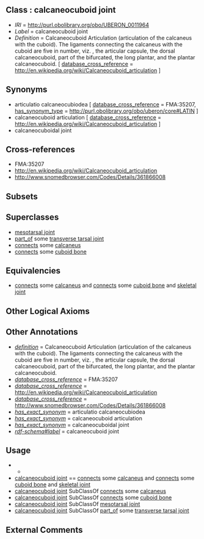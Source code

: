 
## Class : calcaneocuboid joint

 * *IRI* = http://purl.obolibrary.org/obo/UBERON_0011964
 * *Label* = calcaneocuboid joint
 * *Definition* = Calcaneocuboid Articulation (articulation of the calcaneus with the cuboid). The ligaments connecting the calcaneus with the cuboid are five in number, viz. , the articular capsule, the dorsal calcaneocuboid, part of the bifurcated, the long plantar, and the plantar calcaneocuboid. [ [database_cross_reference](../../ef/oboInOwl#hasDbXref.md) = http://en.wikipedia.org/wiki/Calcaneocuboid_articulation ]

## Synonyms

 * articulatio calcaneocubiodea [ [database_cross_reference](../../ef/oboInOwl#hasDbXref.md) = FMA:35207, [has_synonym_type](../../pe/oboInOwl#hasSynonymType.md) = http://purl.obolibrary.org/obo/uberon/core#LATIN ]
 * calcaneocuboid articulation [ [database_cross_reference](../../ef/oboInOwl#hasDbXref.md) = http://en.wikipedia.org/wiki/Calcaneocuboid_articulation ]
 * calcaneocuboidal joint

## Cross-references

 * FMA:35207
 * http://en.wikipedia.org/wiki/Calcaneocuboid_articulation
 * http://www.snomedbrowser.com/Codes/Details/361866008

## Subsets


## Superclasses

 * [mesotarsal joint](../../UBERON/69/UBERON_0011969.md)
 * [part_of](../../BFO/50/BFO_0000050.md) some [transverse tarsal joint](../../UBERON/62/UBERON_0011962.md)
 * [connects](../../RO/76/RO_0002176.md) some [calcaneus](../../UBERON/50/UBERON_0001450.md)
 * [connects](../../RO/76/RO_0002176.md) some [cuboid bone](../../UBERON/55/UBERON_0001455.md)

## Equivalencies

 * [connects](../../RO/76/RO_0002176.md) some [calcaneus](../../UBERON/50/UBERON_0001450.md) and [connects](../../RO/76/RO_0002176.md) some [cuboid bone](../../UBERON/55/UBERON_0001455.md) and [skeletal joint](../../UBERON/82/UBERON_0000982.md)

## Other Logical Axioms


## Other Annotations

 * *[definition](../../IAO/15/IAO_0000115.md)* = Calcaneocuboid Articulation (articulation of the calcaneus with the cuboid). The ligaments connecting the calcaneus with the cuboid are five in number, viz. , the articular capsule, the dorsal calcaneocuboid, part of the bifurcated, the long plantar, and the plantar calcaneocuboid.
 * *[database_cross_reference](../../ef/oboInOwl#hasDbXref.md)* = FMA:35207
 * *[database_cross_reference](../../ef/oboInOwl#hasDbXref.md)* = http://en.wikipedia.org/wiki/Calcaneocuboid_articulation
 * *[database_cross_reference](../../ef/oboInOwl#hasDbXref.md)* = http://www.snomedbrowser.com/Codes/Details/361866008
 * *[has_exact_synonym](../../ym/oboInOwl#hasExactSynonym.md)* = articulatio calcaneocubiodea
 * *[has_exact_synonym](../../ym/oboInOwl#hasExactSynonym.md)* = calcaneocuboid articulation
 * *[has_exact_synonym](../../ym/oboInOwl#hasExactSynonym.md)* = calcaneocuboidal joint
 * *[rdf-schema#label](../../el/rdf-schema#label.md)* = calcaneocuboid joint

## Usage

 * -
 * [calcaneocuboid joint](../../UBERON/64/UBERON_0011964.md) == [connects](../../RO/76/RO_0002176.md) some [calcaneus](../../UBERON/50/UBERON_0001450.md) and [connects](../../RO/76/RO_0002176.md) some [cuboid bone](../../UBERON/55/UBERON_0001455.md) and [skeletal joint](../../UBERON/82/UBERON_0000982.md)
 * [calcaneocuboid joint](../../UBERON/64/UBERON_0011964.md) SubClassOf [connects](../../RO/76/RO_0002176.md) some [calcaneus](../../UBERON/50/UBERON_0001450.md)
 * [calcaneocuboid joint](../../UBERON/64/UBERON_0011964.md) SubClassOf [connects](../../RO/76/RO_0002176.md) some [cuboid bone](../../UBERON/55/UBERON_0001455.md)
 * [calcaneocuboid joint](../../UBERON/64/UBERON_0011964.md) SubClassOf [mesotarsal joint](../../UBERON/69/UBERON_0011969.md)
 * [calcaneocuboid joint](../../UBERON/64/UBERON_0011964.md) SubClassOf [part_of](../../BFO/50/BFO_0000050.md) some [transverse tarsal joint](../../UBERON/62/UBERON_0011962.md)

## External Comments

